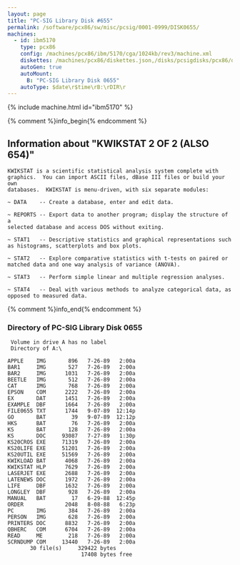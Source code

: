 ```yaml
---
layout: page
title: "PC-SIG Library Disk #655"
permalink: /software/pcx86/sw/misc/pcsig/0001-0999/DISK0655/
machines:
  - id: ibm5170
    type: pcx86
    config: /machines/pcx86/ibm/5170/cga/1024kb/rev3/machine.xml
    diskettes: /machines/pcx86/diskettes.json,/disks/pcsigdisks/pcx86/diskettes.json
    autoGen: true
    autoMount:
      B: "PC-SIG Library Disk 0655"
    autoType: $date\r$time\rB:\rDIR\r
---
```


{% include machine.html id="ibm5170" %}

{% comment %}info_begin{% endcomment %}

## Information about "KWIKSTAT 2 OF 2 (ALSO 654)"

    KWIKSTAT is a scientific statistical analysis system complete with
    graphics.  You can import ASCII files, dBase III files or build your own
    databases.  KWIKSTAT is menu-driven, with six separate modules:
    
    ~ DATA    -- Create a database, enter and edit data.
    
    ~ REPORTS -- Export data to another program; display the structure of a
    selected database and access DOS without exiting.
    
    ~ STAT1   -- Descriptive statistics and graphical representations such
    as histograms, scatterplots and box plots.
    
    ~ STAT2   -- Explore comparative statistics with t-tests on paired or
    matched data and one way analysis of variance (ANOVA).
    
    ~ STAT3   -- Perform simple linear and multiple regression analyses.
    
    ~ STAT4   -- Deal with various methods to analyze categorical data, as
    opposed to measured data.
{% comment %}info_end{% endcomment %}


### Directory of PC-SIG Library Disk 0655

     Volume in drive A has no label
     Directory of A:\

    APPLE    IMG       896   7-26-89   2:00a
    BAR1     IMG       527   7-26-89   2:00a
    BAR2     IMG      1031   7-26-89   2:00a
    BEETLE   IMG       512   7-26-89   2:00a
    CAT      IMG       768   7-26-89   2:00a
    EPSON    COM      2222   7-26-89   2:00a
    EX       DAT      1451   7-26-89   2:00a
    EXAMPLE  DBF      1664   7-26-89   2:00a
    FILE0655 TXT      1744   9-07-89  12:14p
    GO       BAT        39   9-07-89  12:12p
    HKS      BAT        76   7-26-89   2:00a
    KS       BAT       128   7-26-89   2:00a
    KS       DOC     93087   7-27-89   1:30p
    KS20CROS EXE     71319   7-26-89   2:00a
    KS20LIFE EXE     51201   7-26-89   2:00a
    KS20UTIL EXE     51569   7-26-89   2:00a
    KWIKLOAD BAT      4068   7-26-89   2:00a
    KWIKSTAT HLP      7629   7-26-89   2:00a
    LASERJET EXE      2688   7-26-89   2:00a
    LATENEWS DOC      1972   7-26-89   2:00a
    LIFE     DBF      1632   7-26-89   2:00a
    LONGLEY  DBF       928   7-26-89   2:00a
    MANUAL   BAT        17   6-29-88  12:45p
    ORDER             2048   8-08-88   6:23p
    PC       IMG       384   7-26-89   2:00a
    PERSON   IMG       628   7-26-89   2:00a
    PRINTERS DOC      8832   7-26-89   2:00a
    QBHERC   COM      6704   7-26-89   2:00a
    READ     ME        218   7-26-89   2:00a
    SCRNDUMP COM     13440   7-26-89   2:00a
           30 file(s)     329422 bytes
                           17408 bytes free
